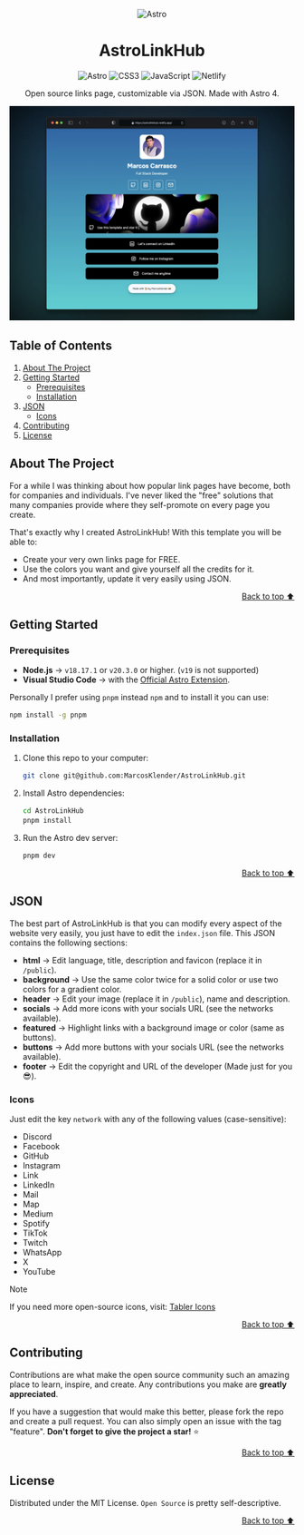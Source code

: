 <a id="readme-top"></a>

<div align="center">

![Astro](https://astro.build/assets/press/astro-icon-light-gradient.svg)

</div>

<h1 align="center">AstroLinkHub</h1>

<div align="center">

![Astro](https://img.shields.io/badge/Astro-0C1222?style=for-the-badge&logo=astro&logoColor=FDFDFE)
![CSS3](https://img.shields.io/badge/CSS3-1572B6?style=for-the-badge&logo=css3&logoColor=white)
![JavaScript](https://img.shields.io/badge/JavaScript-323330?style=for-the-badge&logo=javascript&logoColor=F7DF1E)
![Netlify](https://img.shields.io/badge/Netlify-00C7B7?style=for-the-badge&logo=netlify&logoColor=white)

Open source links page, customizable via JSON. Made with Astro 4.

</div>

![AstroLinkHub Screenshot](/public/screenshot.webp)


## Table of Contents

  <ol>
    <li>
      <a href="#about-the-project">About The Project</a>
    </li>
    <li>
      <a href="#getting-started">Getting Started</a>
      <ul>
        <li><a href="#prerequisites">Prerequisites</a></li>
        <li><a href="#installation">Installation</a></li>
      </ul>
    </li>
    <li>
      <a href="#json">JSON</a>
      <ul>
        <li><a href="#icons">Icons</a></li>
      </ul>
    </li>
    <li><a href="#contributing">Contributing</a></li>
    <li><a href="#license">License</a></li>
  </ol>


## About The Project

For a while I was thinking about how popular link pages have become, both for companies and individuals. I've never liked the "free" solutions that many companies provide where they self-promote on every page you create.

That's exactly why I created AstroLinkHub! With this template you will be able to:
- Create your very own links page for FREE.
- Use the colors you want and give yourself all the credits for it.
- And most importantly, update it very easily using JSON. 

<p align="right"><a href="#readme-top">Back to top ⬆️</a></p>


## Getting Started

### Prerequisites

- **Node.js** -> `v18.17.1` or `v20.3.0` or higher. (`v19` is not supported)
- **Visual Studio Code** -> with the [Official Astro Extension](https://marketplace.visualstudio.com/items?itemName=astro-build.astro-vscode).

Personally I prefer using `pnpm` instead `npm` and to install it you can use:

  ```sh
  npm install -g pnpm
  ```

### Installation

1. Clone this repo to your computer:
   ```sh
   git clone git@github.com:MarcosKlender/AstroLinkHub.git
   ```
2. Install Astro dependencies:
   ```sh
   cd AstroLinkHub
   pnpm install
   ```
3. Run the Astro dev server:
   ```sh
   pnpm dev
   ```
   
<p align="right"><a href="#readme-top">Back to top ⬆️</a></p>


## JSON

The best part of AstroLinkHub is that you can modify every aspect of the website very easily, you just have to edit the `index.json` file. This JSON contains the following sections:

- **html** -> Edit language, title, description and favicon (replace it in `/public`).
- **background** -> Use the same color twice for a solid color or use two colors for a gradient color.
- **header** -> Edit your image (replace it in `/public`), name and description.
- **socials** -> Add more icons with your socials URL (see the networks available).
- **featured** -> Highlight links with a background image or color (same as buttons).
- **buttons** -> Add more buttons with your socials URL (see the networks available).
- **footer** -> Edit the copyright and URL of the developer (Made just for you 😎).

### Icons

Just edit the key `network` with any of the following values (case-sensitive):

- Discord
- Facebook
- GitHub
- Instagram
- Link
- LinkedIn
- Mail
- Map
- Medium
- Spotify
- TikTok
- Twitch
- WhatsApp
- X
- YouTube

> [!NOTE]
> If you need more open-source icons, visit: [Tabler Icons](https://tabler.io/icons)

<p align="right"><a href="#readme-top">Back to top ⬆️</a></p>


## Contributing

Contributions are what make the open source community such an amazing place to learn, inspire, and create. Any contributions you make are **greatly appreciated**.

If you have a suggestion that would make this better, please fork the repo and create a pull request. You can also simply open an issue with the tag "feature".
**Don't forget to give the project a star!** ⭐

<p align="right"><a href="#readme-top">Back to top ⬆️</a></p>


## License

Distributed under the MIT License. `Open Source` is pretty self-descriptive.

<p align="right"><a href="#readme-top">Back to top ⬆️</a></p>